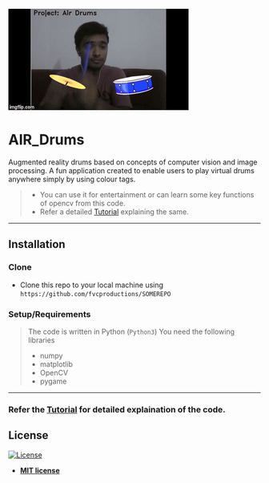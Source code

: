![Recordit GIF](play_drums.gif)

# AIR_Drums 

Augmented reality drums based on concepts of computer vision and image processing. 
A fun application created to enable users to play virtual drums anywhere simply by using
colour tags.

>- You can use it for entertainment or can learn some key functions of opencv from this code. 
>- Refer a detailed [Tutorial](Tutorial.md) explaining the same.

---

## Installation

### Clone

- Clone this repo to your local machine using `https://github.com/fvcproductions/SOMEREPO`

### Setup/Requirements

> The code is written in Python (`Python3`)
> You need the following libraries
> - numpy
> - matplotlib
> - OpenCV
> - pygame

---

### Refer the [Tutorial](Tutorial.md) for detailed explaination of the code.


## License

[![License](http://img.shields.io/:license-mit-blue.svg?style=flat-square)](http://badges.mit-license.org)

- **[MIT license](http://opensource.org/licenses/mit-license.php)**
